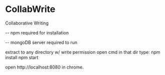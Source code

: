 # CollabWrite
Collaborative Writing


<p>-- npm required for installation</p>
<p>-- mongoDB server required to run</p>

<p>
extract to any directory w/ write permission
open cmd in that dir
type:
	npm install
	npm start

</p>
<p>
open http://localhost:8080 in chrome.
</p>
